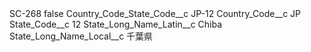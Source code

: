 <?xml version="1.0" encoding="UTF-8"?>
<CustomMetadata xmlns="http://soap.sforce.com/2006/04/metadata" xmlns:xsi="http://www.w3.org/2001/XMLSchema-instance" xmlns:xsd="http://www.w3.org/2001/XMLSchema">
    <label>SC-268</label>
    <protected>false</protected>
    <values>
        <field>Country_Code_State_Code__c</field>
        <value xsi:type="xsd:string">JP-12</value>
    </values>
    <values>
        <field>Country_Code__c</field>
        <value xsi:type="xsd:string">JP</value>
    </values>
    <values>
        <field>State_Code__c</field>
        <value xsi:type="xsd:string">12</value>
    </values>
    <values>
        <field>State_Long_Name_Latin__c</field>
        <value xsi:type="xsd:string">Chiba</value>
    </values>
    <values>
        <field>State_Long_Name_Local__c</field>
        <value xsi:type="xsd:string">千葉県</value>
    </values>
</CustomMetadata>
